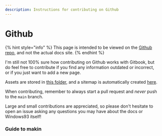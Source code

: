 ```yaml
---
description: Instructions for contributing on Github
---
```


# Github

{% hint style="info" %}
This page is intended to be viewed on the [Github repo](https://github.com/its-pablo/windows93-docs), and not the actual docs site.
{% endhint %}

I'm still not 100% sure how contributing on Github works with Gitbook, but do feel free to contribute if you find any information outdated or incorrect, or if you just want to add a new page.

Assets are stored in [this folder](https://github.com/its-pablo/windows93-docs/tree/main/.gitbook/assets), and a sitemap is automatically created [here](../SUMMARY.md).

When contributing, remember to always start a pull request and _never_ push to the `main` branch.

Large and small contributions are appreciated, so please don't hesitate to open an issue asking any questions you may have about the docs or Windows93 itself!

### Guide to makin
